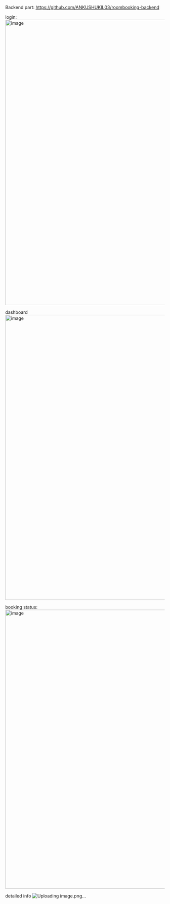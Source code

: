 Backend part:
https://github.com/ANKUSHUKIL03/roombooking-backend

login:
<img width="1877" height="902" alt="image" src="https://github.com/user-attachments/assets/5390735c-e7f8-47a2-a19a-3fb6195262c0" />

dashboard
<img width="1897" height="901" alt="image" src="https://github.com/user-attachments/assets/fe4a5ece-5cc9-43ed-b94f-4640a1369b79" />

booking status:
<img width="1871" height="882" alt="image" src="https://github.com/user-attachments/assets/724bf880-80f3-402f-bc0a-193645ffc7f0" />

detailed info
![Uploading image.png…]()

